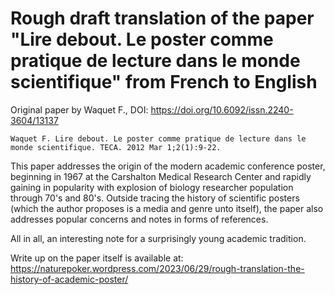 # Rough draft translation of the paper "Lire debout. Le poster comme pratique de lecture dans le monde scientifique" from French to English

Original paper by Waquet F., DOI: https://doi.org/10.6092/issn.2240-3604/13137 

`
Waquet F. Lire debout. Le poster comme pratique de lecture dans le monde scientifique. TECA. 2012 Mar 1;2(1):9-22.
`

This paper addresses the origin of the modern academic conference poster, beginning in 1967 at the Carshalton Medical Research Center and rapidly gaining in popularity with explosion of biology researcher population through 70's and 80's. Outside tracing the history of scientific posters (which the author proposes is a media and genre unto itself), the paper also addresses popular concerns and notes in forms of references. 

All in all, an interesting note for a surprisingly young academic tradition. 

Write up on the paper itself is available at: https://naturepoker.wordpress.com/2023/06/29/rough-translation-the-history-of-academic-poster/
